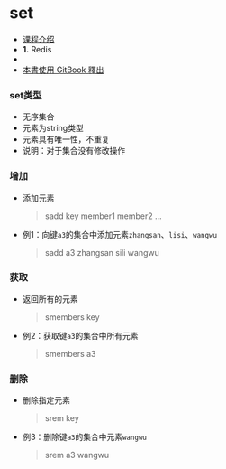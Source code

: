 # set

* [课程介绍](broken-reference)
* **1.** Redis
*
* [本書使用 GitBook 釋出](https://www.gitbook.com)

### set类型 <a href="#xue-xi-mu-biao" id="xue-xi-mu-biao"></a>

* ⽆序集合
* 元素为string类型
* 元素具有唯⼀性，不重复
* 说明：对于集合没有修改操作

### 增加 <a href="#zeng-jia" id="zeng-jia"></a>

*   添加元素

    > sadd key member1 member2 ...
*   例1：向键`a3`的集合中添加元素`zhangsan`、`lisi`、`wangwu`

    > sadd a3 zhangsan sili wangwu

### 获取 <a href="#huo-qu" id="huo-qu"></a>

*   返回所有的元素

    > smembers key
*   例2：获取键`a3`的集合中所有元素

    > smembers a3

### 删除 <a href="#shan-chu" id="shan-chu"></a>

*   删除指定元素

    > srem key
*   例3：删除键`a3`的集合中元素`wangwu`

    > srem a3 wangwu
